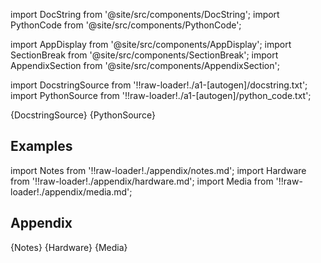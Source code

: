
[//]: # (Custom component imports)

import DocString from '@site/src/components/DocString';
import PythonCode from '@site/src/components/PythonCode';

import AppDisplay from '@site/src/components/AppDisplay';
import SectionBreak from '@site/src/components/SectionBreak';
import AppendixSection from '@site/src/components/AppendixSection';

[//]: # (Docstring)

import DocstringSource from '!!raw-loader!./a1-[autogen]/docstring.txt';
import PythonSource from '!!raw-loader!./a1-[autogen]/python_code.txt';


<DocString>{DocstringSource}</DocString>
<PythonCode GLink='SCIPY/signal/CZT/CZT.py'>{PythonSource}</PythonCode>


<SectionBreak />

    

[//]: # (Examples)

## Examples

<AppDisplay 
  GLink='SCIPY/signal/CZT'
  nodeLabel='CZT'>
</AppDisplay>

<SectionBreak />

    

[//]: # (Appendix)

import Notes from '!!raw-loader!./appendix/notes.md';
import Hardware from '!!raw-loader!./appendix/hardware.md';
import Media from '!!raw-loader!./appendix/media.md';

## Appendix

<AppendixSection index={0} folderPath='nodes/SCIPY/signal/CZT/appendix/'>{Notes}</AppendixSection>
<AppendixSection index={1} folderPath='nodes/SCIPY/signal/CZT/appendix/'>{Hardware}</AppendixSection>
<AppendixSection index={2} folderPath='nodes/SCIPY/signal/CZT/appendix/'>{Media}</AppendixSection>


